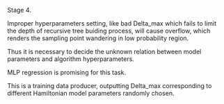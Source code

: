 Stage 4.

Improper hyperparameters setting, like bad Delta_max which fails to limit the depth of recursive tree buiding process, will cause overflow, which renders the sampling point wandering in low probability region.

Thus it is necessary to decide the unknown relation between model parameters and algorithm hyperparameters.

MLP regression is promising for this task.

This is a training data producer, outputting Delta_max corresponding to different Hamiltonian model parameters randomly chosen.